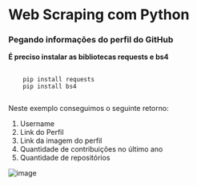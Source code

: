 <h1>Web Scraping com Python</h1>
<h3>Pegando informações do perfil do GitHub</h3>
<p><strong>É preciso instalar as bibliotecas requests e bs4</strong></p>
<pre>
  <code>
    pip install requests
    pip install bs4
  </code>
</pre>
<p>Neste exemplo conseguimos o seguinte retorno:</p>
<ol>
  <li>Username</li>
  <li>Link do Perfil</li>
  <li>Link da imagem do perfil</li>
  <li>Quantidade de contribuições no último ano</li>
  <li>Quantidade de repositórios</li>
</ol>

![image](https://github.com/jonasnunees/Web_Scraping_Python/assets/151948400/49eaca4e-3a1c-4757-be46-eb55589f5192)
